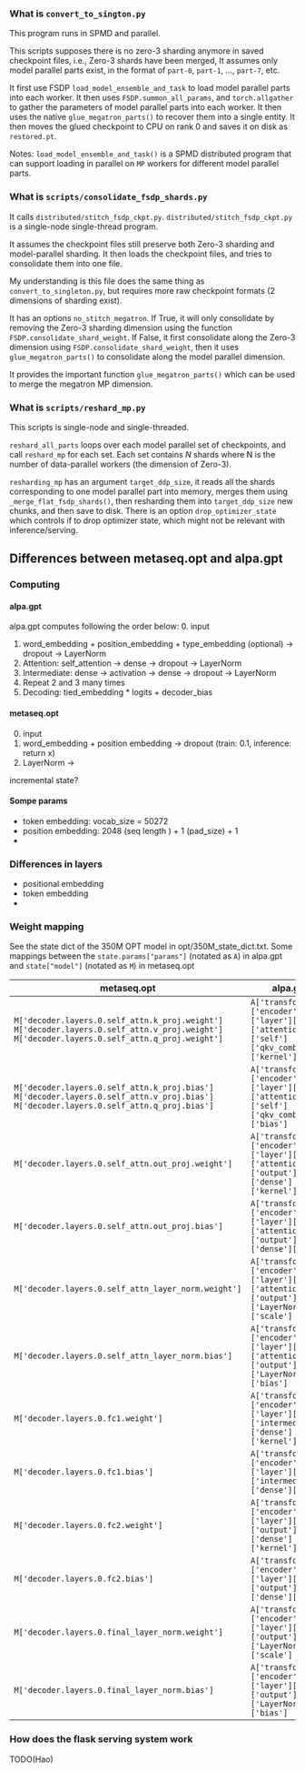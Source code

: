 ### What is `convert_to_sington.py`
This program runs in SPMD and parallel.

This scripts supposes there is no zero-3 sharding anymore in saved checkpoint files, i.e., Zero-3 shards have been merged, 
It assumes only model parallel parts exist, in the format of `part-0`, `part-1`, ..., `part-7`, etc.

It first use FSDP `load_model_ensemble_and_task` to load model parallel parts into each worker.
It then uses `FSDP.summon_all_params`, and `torch.allgather` to gather the parameters of model parallel parts into each worker.
It then uses the native `glue_megatron_parts()` to recover them into a single entity.
It then moves the glued checkpoint to CPU on rank 0 and saves it on disk as `restored.pt`. 

Notes: `load_model_ensemble_and_task()` is a SPMD distributed program that can support loading in parallel on `MP` workers for different model parallel parts.


### What is `scripts/consolidate_fsdp_shards.py`

It calls `distributed/stitch_fsdp_ckpt.py`.
`distributed/stitch_fsdp_ckpt.py` is a single-node single-thread program. 

It assumes the checkpoint files still preserve both Zero-3 sharding and model-parallel sharding.
It then loads the checkpoint files, and tries to consolidate them into one file. 

My understanding is this file does the same thing as `convert_to_singleton.py`, but 
requires more raw checkpoint formats (2 dimensions of sharding exist).

It has an options `no_stitch_megatron`. If True, it will only consolidate by removing the Zero-3 sharding dimension using the function `FSDP.consolidate_shard_weight`. 
If False, it first consolidate along the Zero-3 dimension using `FSDP.consolidate_shard_weight`, then it uses `glue_megatron_parts()` to consolidate along the model
parallel dimension.

It provides the important function `glue_megatron_parts()` which can be used to merge the megatron MP dimension.


### What is `scripts/reshard_mp.py`
This scripts is single-node and single-threaded.

`reshard_all_parts` loops over each model parallel set of checkpoints, and call `reshard_mp` for each set.
Each set contains *N* shards where N is the number of data-parallel workers (the dimension of Zero-3).

`resharding_mp` has an argument `target_ddp_size`, it reads all the shards corresponding to one model parallel part into
memory, merges them using `_merge_flat_fsdp_shards()`, then resharding them into `target_ddp_size` new chunks, and then save to disk. 
There is an option `drop_optimizer_state` which controls if to drop optimizer state, which might not be relevant with inference/serving.


## Differences between metaseq.opt and alpa.gpt

### Computing

#### alpa.gpt 
alpa.gpt computes following the order below:
0. input 
1. word_embedding + position_embedding + type_embedding (optional) -> dropout -> LayerNorm 
2. Attention: self_attention ->  dense -> dropout -> LayerNorm 
3. Intermediate: dense -> activation -> dense -> dropout -> LayerNorm
4. Repeat 2 and 3 many times
5. Decoding: tied_embedding * logits + decoder_bias

#### metaseq.opt
0. input
1. word_embedding + position embedding -> dropout (train: 0.1, inference: return x) 
2. LayerNorm -> 


incremental state?


#### Sompe params
- token embedding: vocab_size = 50272
- position embedding: 2048 (seq length ) + 1 (pad_size) + 1 
- 


### Differences in layers
- positional embedding
- token embedding
- 

### Weight mapping
See the state dict of the 350M OPT model in opt/350M_state_dict.txt.
Some mappings between the `state.params["params"]` (notated as `A`) in alpa.gpt and `state["model"]` (notated as `M`) in metaseq.opt

| metaseq.opt                                                                                                                                                              | alpa.gpt                                                                                    |
|--------------------------------------------------------------------------------------------------------------------------------------------------------------------------|---------------------------------------------------------------------------------------------|
| `M['decoder.layers.0.self_attn.k_proj.weight']`<br/> `M['decoder.layers.0.self_attn.v_proj.weight']`<br/> `M['decoder.layers.0.self_attn.q_proj.weight']`                | `A['transformers']['encoder']['layer']['0']['attention']['self']['qkv_combined']['kernel']` |
| `M['decoder.layers.0.self_attn.k_proj.bias']`<br/> `M['decoder.layers.0.self_attn.v_proj.bias']`<br/> `M['decoder.layers.0.self_attn.q_proj.bias']`                      | `A['transformers']['encoder']['layer']['0']['attention']['self']['qkv_combined']['bias']`   |                                                                                         |
| `M['decoder.layers.0.self_attn.out_proj.weight']`                                                                                                                        | `A['transformers']['encoder']['layer']['0']['attention']['output']['dense']['kernel']`      | 
| `M['decoder.layers.0.self_attn.out_proj.bias']`                                                                                                                          | `A['transformers']['encoder']['layer']['0']['attention']['output']['dense']['bias']`        | 
| `M['decoder.layers.0.self_attn_layer_norm.weight']`                                                                                                                      | `A['transformers']['encoder']['layer']['0']['attention']['output']['LayerNorm']['scale']`   |
| `M['decoder.layers.0.self_attn_layer_norm.bias']`                                                                                                                        | `A['transformers']['encoder']['layer']['0']['attention']['output']['LayerNorm']['bias']`    |
| `M['decoder.layers.0.fc1.weight']`                                                                                                                                       | `A['transformers']['encoder']['layer']['0']['intermediate']['dense']['kernel']`             |
| `M['decoder.layers.0.fc1.bias']`                                                                                                                                         | `A['transformers']['encoder']['layer']['0']['intermediate']['dense']['bias']`               |
| `M['decoder.layers.0.fc2.weight']`                                                                                                                                       | `A['transformers']['encoder']['layer']['0']['output']['dense']['kernel']`                   |
| `M['decoder.layers.0.fc2.bias']`                                                                                                                                         | `A['transformers']['encoder']['layer']['0']['output']['dense']['bias']`                     |
| `M['decoder.layers.0.final_layer_norm.weight']`                                                                                                                          | `A['transformers']['encoder']['layer']['0']['output']['LayerNorm']['scale']`                |
| `M['decoder.layers.0.final_layer_norm.bias']`                                                                                                                            | `A['transformers']['encoder']['layer']['0']['output']['LayerNorm']['bias']`                     |


### How does the flask serving system work
TODO(Hao)